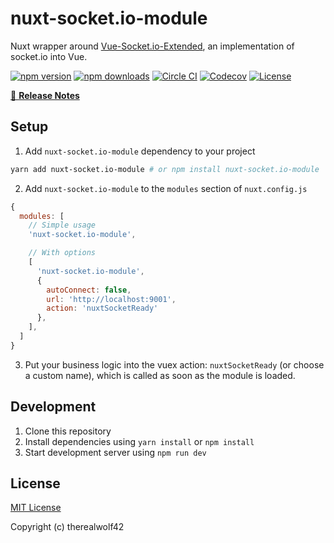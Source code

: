 # nuxt-socket.io-module

Nuxt wrapper around [Vue-Socket.io-Extended](https://github.com/probil/vue-socket.io-extended), an implementation of socket.io into Vue.

[![npm version][npm-version-src]][npm-version-href]
[![npm downloads][npm-downloads-src]][npm-downloads-href]
[![Circle CI][circle-ci-src]][circle-ci-href]
[![Codecov][codecov-src]][codecov-href]
[![License][license-src]][license-href]

> 

[📖 **Release Notes**](./CHANGELOG.md)

## Setup

1. Add `nuxt-socket.io-module` dependency to your project

```bash
yarn add nuxt-socket.io-module # or npm install nuxt-socket.io-module
```

2. Add `nuxt-socket.io-module` to the `modules` section of `nuxt.config.js`

```js
{
  modules: [
    // Simple usage
    'nuxt-socket.io-module',

    // With options
    [
      'nuxt-socket.io-module',
      {
        autoConnect: false,
        url: 'http://localhost:9001',
        action: 'nuxtSocketReady'
      },
    ],
  ]
}
```

3. Put your business logic into the vuex action: `nuxtSocketReady` (or choose a custom name), which is called as soon as the module is loaded.

## Development

1. Clone this repository
2. Install dependencies using `yarn install` or `npm install`
3. Start development server using `npm run dev`

## License

[MIT License](./LICENSE)

Copyright (c) therealwolf42

<!-- Badges -->
[npm-version-src]: https://img.shields.io/npm/v/nuxt-socket.io-module/latest.svg?style=flat-square
[npm-version-href]: https://npmjs.com/package/nuxt-socket.io-module

[npm-downloads-src]: https://img.shields.io/npm/dt/nuxt-socket.io-module.svg?style=flat-square
[npm-downloads-href]: https://npmjs.com/package/nuxt-socket.io-module

[circle-ci-src]: https://img.shields.io/circleci/project/github/.svg?style=flat-square
[circle-ci-href]: https://circleci.com/gh/

[codecov-src]: https://img.shields.io/codecov/c/github/.svg?style=flat-square
[codecov-href]: https://codecov.io/gh/

[license-src]: https://img.shields.io/npm/l/nuxt-socket.io-module.svg?style=flat-square
[license-href]: https://npmjs.com/package/nuxt-socket.io-module

